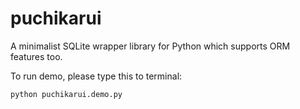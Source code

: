 puchikarui
==========

A minimalist SQLite wrapper library for Python which supports ORM features too.

To run demo, please type this to terminal:
```
python puchikarui.demo.py
```